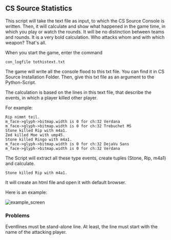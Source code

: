 ## CS Source Statistics

This script will take the text file as input, to which the CS Source Console is written. Then, it will calculate and show what happened in the game time, in which you play or watch the rounds. It will be no distinction between teams and rounds. It is a very bold calculation. Who attacks whom and with which weapon? That's all.

When you start the game, enter the command
```
con_logfile tothistext.txt
```

The game will write all the console flood to this txt file. You can find it in CS Source Installation Folder. Then, give this txt file as an argument to the Python-Script.

The calculation is based on the lines in this text file, that describe the events, in which a player killed other player.

For example:
```
Rip nimmt teil.
m_face->glyph->bitmap.width is 0 for ch:32 Verdana
m_face->glyph->bitmap.width is 0 for ch:32 Trebuchet MS
Stone killed Rip with m4a1.
Zed killed Moe with ump45.
Stone killed Ringo with m4a1.
m_face->glyph->bitmap.width is 0 for ch:32 DejaVu Sans
m_face->glyph->bitmap.width is 0 for ch:32 Verdana
```

The Script will extract all these type events, create tuples (Stone, Rip, m4a1) and calculate.
```
Stone killed Rip with m4a1.
```
It will create an html file and open it with default browser.

Here is an example:

<p><img src="https://github.com/seyitalitek/CS-Source-Statistics-/blob/master/example_result.jpg" alt="example_screen" /></p>

### Problems

Eventlines must be stand-alone line. At least, the line must start with the name of the attacking player.
